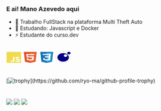 ### E ai! Mano Azevedo aqui

- 🔭 Trabalho FullStack na plataforma Multi Theft Auto
- 🌱 Estudando: Javascript e Docker
- ⚡ Estudante do curso.dev

<div style="display: inline_block"><br>
  <img align="center" alt="az-js" height="30" width="40" src="https://raw.githubusercontent.com/devicons/devicon/master/icons/javascript/javascript-plain.svg">
  <img align="center" alt="az-html" height="30" width="40" src="https://raw.githubusercontent.com/devicons/devicon/master/icons/html5/html5-original.svg">
  <img align="center" alt="az-css" height="30" width="40" src="https://raw.githubusercontent.com/devicons/devicon/master/icons/css3/css3-original.svg">
  <img align="center" alt="az-lua" height="30" width="40" src="https://raw.githubusercontent.com/devicons/devicon/master/icons/lua/lua-original.svg">
</div>

#

[![trophy](https://github-profile-trophy.vercel.app/?username=gugal28&theme=onestar&no-frame=true&rank=-?)](https://github.com/ryo-ma/github-profile-trophy)

#

<div> 
  <a href="https://instagram.com/azevedol28" target="_blank"><img src="https://img.shields.io/badge/-Instagram-%23E4405F?style=for-the-badge&logo=instagram&logoColor=white" target="_blank"></a>
  <a href = "mailto:lucas.azev27@gmail.com"><img src="https://img.shields.io/badge/-Gmail-%23333?style=for-the-badge&logo=gmail&logoColor=white" target="_blank"></a>
  <a href="[https://www.linkedin.com/in/rafaella-ballerini-45875016a](https://www.linkedin.com/in/lucas-azevedo-a4274a296/)" target="_blank"><img src="https://img.shields.io/badge/-LinkedIn-%230077B5?style=for-the-badge&logo=linkedin&logoColor=white" target="_blank"></a> 
  
</div>

